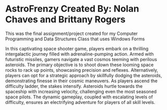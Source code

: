 # AstroFrenzy Created By: Nolan Chaves and Brittany Rogers 

This was the final assignment/project created for my Computer Programming and Data Structures Class that uses Windows Forms

In this captivating space shooter game, players embark on a thrilling intergalactic journey filled with adrenaline-pumping action. Armed with futuristic missiles, gamers navigate a vast cosmos teeming with perilous asteroids. The primary objective is to shoot down these looming space rocks to rack up points, showcasing precision and reflexes. Alternatively, players can opt for a strategic approach by skillfully dodging the asteroids, demonstrating finesse in their cosmic maneuvers. 
As players ascend the difficulty ladder, the stakes intensify. Asteroids hurtle towards the spaceship with increasing velocity, challenging even the most seasoned space pilots. The dynamic gameplay, coupled with escalating levels of difficulty, ensures an electrifying adventure for players of all skill levels.

